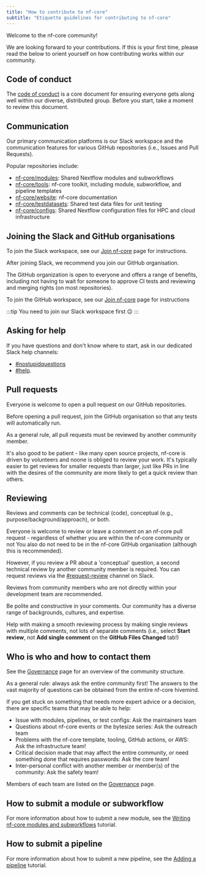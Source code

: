 ```yaml
---
title: "How to contribute to nf-core"
subtitle: "Etiquette guidelines for contributing to nf-core"
---
```


Welcome to the nf-core community!

We are looking forward to your contributions.
If this is your first time, please read the below to orient yourself on how contributing works within our community.

## Code of conduct

The [code of conduct](https://nf-co.re/code_of_conduct) is a core document for ensuring everyone gets along well within our diverse, distributed group. Before you start, take a moment to review this document.

## Communication

Our primary communication platforms is our Slack workspace and the communication features for various GitHub repositories (i.e., Issues and Pull Requests).

Popular repositories include:

- [nf-core/modules](https://github.com/nf-core/modules): Shared Nextflow modules and subworkflows
- [nf-core/tools](https://github.com/nf-core/tools): nf-core toolkit, including module, subworkflow, and pipeline templates
- [nf-core/website](https://github.com/nf-core/website): nf-core documentation
- [nf-core/testdatasets](https://github.com/nf-core/testdatasets): Shared test data files for unit testing
- [nf-core/configs](https://github.com/nf-core/configs): Shared Nextflow configuration files for HPC and cloud infrastructure

## Joining the Slack and GitHub organisations

To join the Slack workspace, see our [Join nf-core](https://nf-co.re/join) page for instructions.

After joining Slack, we recommend you join our GitHub organisation.

The GitHub organization is open to everyone and offers a range of benefits, including not having to wait for someone to approve CI tests and reviewing and merging rights (on most repositories).

To join the GitHub workspace, see our [Join nf-core](https://nf-co.re/join) page for instructions

:::tip
You need to join our Slack workspace first 😉
:::

## Asking for help

If you have questions and don't know where to start, ask in our dedicated Slack help channels:

- [#nostupidquestions](https://nfcore.slack.com/archives/C043FMKUNLB)
- [#help](https://nfcore.slack.com/archives/CE6SDBX2A).

## Pull requests

Everyone is welcome to open a pull request on our GitHub repositories.

Before opening a pull request, join the GitHub organisation so that any tests will automatically run.

As a general rule, all pull requests must be reviewed by another community member.

It's also good to be patient - like many open source projects, nf-core is driven by volunteers and noone is obliged to review your work. It's typically easier to get reviews for smaller requests than larger, just like PRs in line with the desires of the community are more likely to get a quick review than others.
## Reviewing

Reviews and comments can be technical (code), conceptual (e.g., purpose/background/approach), or both.

Everyone is welcome to review or leave a comment on an nf-core pull request - regardless of whether you are within the nf-core community or not
You also do not need to be in the nf-core GitHub organisation (although this is recommended).

However, if you review a PR about a 'conceptual' question, a second technical review by another community member is required.
You can request reviews via the [#request-review](https://nfcore.slack.com/archives/CQY2U5QU9) channel on Slack.

Reviews from community members who are not directly within your development team are recommended.

Be polite and constructive in your comments. Our community has a diverse range of backgrounds, cultures, and expertise.

Help with making a smooth reviewing process by making single reviews with multiple comments, not lots of separate comments (i.e., select **Start review**, not **Add single comment** on the **GitHub Files Changed** tab!)

## Who is who and how to contact them

See the [Governance](https://nf-co.re/governance#governance) page for an overview of the community structure.

As a general rule: always ask the entire community first!
The answers to the vast majority of questions can be obtained from the entire nf-core hivemind.

If you get stuck on something that needs more expert advice or a decision, there are specific teams that may be able to help:

- Issue with modules, pipelines, or test configs: Ask the maintainers team
- Questions about nf-core events or the bytesize series: Ask the outreach team
- Problems with the nf-core template, tooling, GitHub actions, or AWS: Ask the infrastructure team!
- Critical decision made that may affect the entire community, or need something done that requires passwords: Ask the core team!
- Inter-personal conflict with another member or member(s) of the community: Ask the safety team!

Members of each team are listed on the [Governance](https://nf-co.re/governance#governance) page.

## How to submit a module or subworkflow

For more information about how to submit a new module, see the [Writing nf-core modules and subworkflows](https://nf-co.re/docs/tutorials/nf-core_components/components) tutorial.

## How to submit a pipeline

For more information about how to submit a new pipeline, see the [Adding a pipeline](https://nf-co.re/docs/tutorials/adding_a_pipeline/overview) tutorial.
